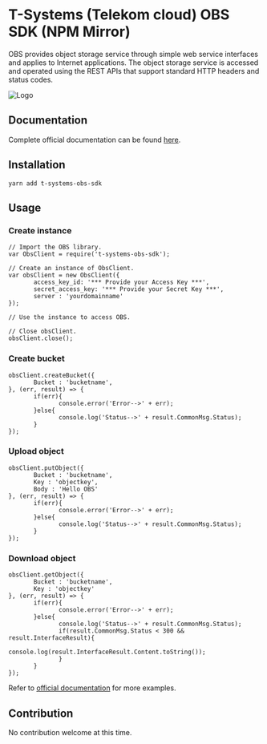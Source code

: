 # T-Systems (Telekom cloud) OBS SDK (NPM Mirror)

OBS provides object storage service through simple web service interfaces and applies to Internet applications. The object storage service is accessed and operated using the REST APIs that support standard HTTP headers and status codes.

![Logo](https://avatars1.githubusercontent.com/u/19344672?s=200&v=4)

## Documentation

Complete official documentation can be found [here](https://docs.otc.t-systems.com/en-us/sdk_nodejs_devg/obs/en-us_topic_0039873862.html).

## Installation

```
yarn add t-systems-obs-sdk
```

## Usage

### Create instance

```
// Import the OBS library.
var ObsClient = require('t-systems-obs-sdk');

// Create an instance of ObsClient.
var obsClient = new ObsClient({
       access_key_id: '*** Provide your Access Key ***',
       secret_access_key: '*** Provide your Secret Key ***',
       server : 'yourdomainname'
});

// Use the instance to access OBS.

// Close obsClient.
obsClient.close();
```

### Create bucket

```
obsClient.createBucket({
       Bucket : 'bucketname',
}, (err, result) => {
       if(err){
              console.error('Error-->' + err);
       }else{
              console.log('Status-->' + result.CommonMsg.Status);
       }
});
```

### Upload object

```
obsClient.putObject({
       Bucket : 'bucketname',
       Key : 'objectkey',
       Body : 'Hello OBS'
}, (err, result) => {
       if(err){
              console.error('Error-->' + err);
       }else{
              console.log('Status-->' + result.CommonMsg.Status);
       }
});
```

### Download object

```
obsClient.getObject({
       Bucket : 'bucketname',
       Key : 'objectkey'
}, (err, result) => {
       if(err){
              console.error('Error-->' + err);
       }else{
              console.log('Status-->' + result.CommonMsg.Status);
              if(result.CommonMsg.Status < 300 && result.InterfaceResult){
                     console.log(result.InterfaceResult.Content.toString());
              }
       }
});
```

Refer to [official documentation](https://docs.otc.t-systems.com/en-us/sdk_nodejs_devg/obs/en-us_topic_0039931046.html) for more examples.

## Contribution

No contribution welcome at this time.
